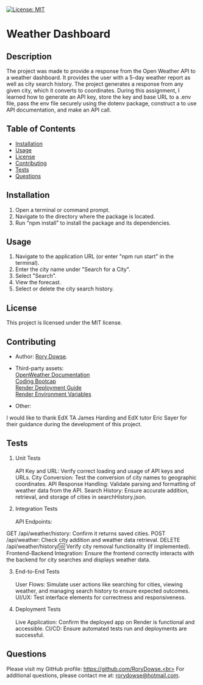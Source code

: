 [![License: MIT](https://img.shields.io/badge/License-MIT-yellow.svg)](https://opensource.org/licenses/MIT)

# Weather Dashboard

## Description

The project was made to provide a response from the Open Weather API to a weather dashboard. It provides the user with a 5-day weather report as well as city search history. The project generates a response from any given city, which it converts to coordinates. During this assignment, I learned how to generate an API key, store the key and base URL to a .env file, pass the env file securely using the dotenv package, construct a to use API documentation, and make an API call.

## Table of Contents

- [Installation](#installation)
- [Usage](#usage)
- [License](#license)
- [Contributing](#contributing)
- [Tests](#tests)
- [Questions](#questions)

## Installation

1. Open a terminal or command prompt.
2. Navigate to the directory where the package is located.
3. Run “npm install” to install the package and its dependencies.

## Usage

1. Navigate to the application URL (or enter "npm run start" in the terminal).
2. Enter the city name under "Search for a City".
3. Select "Search".
4. View the forecast.
5. Select or delete the city search history.

## License

This project is licensed under the MIT license.

## Contributing

- Author:
  [Rory Dowse](https://github.com/RoryDowse).

- Third-party assets: <br>
  [OpenWeather Documentation](https://openweathermap.org/forecast5) <br>
  [Coding Bootcap](https://coding-boot-camp.github.io/full-stack/apis/how-to-use-api-keys) <br>
  [Render Deployment Guide](https://coding-boot-camp.github.io/full-stack/render/render-deployment-guide) <br>
  [Render Environment Variables](https://docs.render.com/configure-environment-variables)

- Other:

I would like to thank EdX TA James Harding and EdX tutor Eric Sayer for their guidance during the development of this project.

## Tests

1. Unit Tests <br><br>
   API Key and URL: Verify correct loading and usage of API keys and URLs.
   City Conversion: Test the conversion of city names to geographic coordinates.
   API Response Handling: Validate parsing and formatting of weather data from the API.
   Search History: Ensure accurate addition, retrieval, and storage of cities in searchHistory.json.

2. Integration Tests <br><br>
   API Endpoints:

GET /api/weather/history: Confirm it returns saved cities.
POST /api/weather: Check city addition and weather data retrieval.
DELETE /api/weather/history/:id: Verify city removal functionality (if implemented).
Frontend-Backend Integration: Ensure the frontend correctly interacts with the backend for city searches and displays weather data.

3. End-to-End Tests <br><br>
   User Flows: Simulate user actions like searching for cities, viewing weather, and managing search history to ensure expected outcomes.
   UI/UX: Test interface elements for correctness and responsiveness.

4. Deployment Tests <br><br>
   Live Application: Confirm the deployed app on Render is functional and accessible.
   CI/CD: Ensure automated tests run and deployments are successful.

## Questions

Please visit my GitHub profile: https://github.com/RoryDowse.<br>
For additional questions, please contact me at: rorydowse@hotmail.com.
